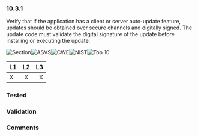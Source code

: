 ### 10.3.1 
Verify that if the application has a client or server auto-update feature, updates should be obtained over secure channels and digitally signed. The update code must validate the digital signature of the update before installing or executing the update.

![Section](https://img.shields.io/badge/V10-green.svg)![ASVS](https://img.shields.io/badge/ASVS-10.3.1-blue.svg)![CWE](https://img.shields.io/badge/CWE--red.svg)![NIST](https://img.shields.io/badge/NIST--important.svg)![Top 10](https://img.shields.io/badge/--lightgray.svg)

| L1| L2| L3|
| --|:--:|-:|
| X | X | X |

### Tested

### Validation

### Comments

        